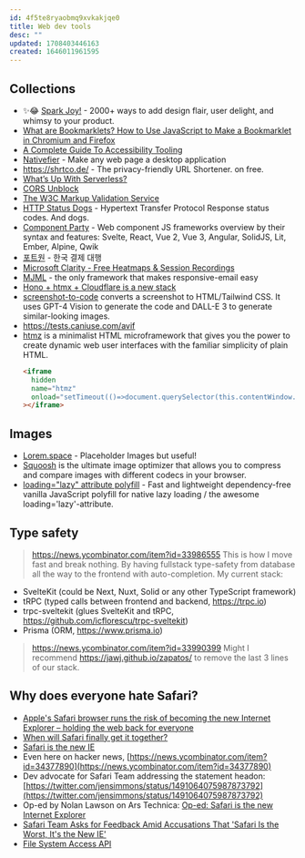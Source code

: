 ```yaml
---
id: 4f5te8ryaobmq9xvkakjqe0
title: Web dev tools
desc: ""
updated: 1708403446163
created: 1646011961595
---
```


## Collections

- ✨😂 [Spark Joy!](https://github.com/sw-yx/spark-joy) - 2000+ ways to add design flair, user delight, and whimsy to your product.
- [What are Bookmarklets? How to Use JavaScript to Make a Bookmarklet in Chromium and Firefox](https://www.freecodecamp.org/news/what-are-bookmarklets/)
- [A Complete Guide To Accessibility Tooling](https://www.smashingmagazine.com/2021/06/complete-guide-accessibility-tooling/)
- [Nativefier](https://github.com/nativefier/nativefier) - Make any web page a desktop application
- https://shrtco.de/ - The privacy-friendly URL Shortener. on free.
- [What’s Up With Serverless?](https://medium.com/javascript-scene/whats-up-with-serverless-1b9bfa80f21f)
- [CORS Unblock](https://chrome.google.com/webstore/detail/cors-unblock/lfhmikememgdcahcdlaciloancbhjino/)
- [The W3C Markup Validation Service](https://validator.w3.org/)
- [HTTP Status Dogs](https://httpstatusdogs.com/) - Hypertext Transfer Protocol Response status codes. And dogs.
- [Component Party](https://component-party.dev/) - Web component JS frameworks overview by their syntax and features: Svelte, React, Vue 2, Vue 3, Angular, SolidJS, Lit, Ember, Alpine, Qwik
- [포트원](https://portone.io/korea/ko) - 한국 결제 대행
- [Microsoft Clarity - Free Heatmaps & Session Recordings](https://clarity.microsoft.com/)
- [MJML](https://github.com/mjmlio/mjml) - the only framework that makes responsive-email easy
- [Hono + htmx + Cloudflare is a new stack](https://blog.yusu.ke/hono-htmx-cloudflare/)
- [screenshot-to-code](https://github.com/abi/screenshot-to-code) converts a screenshot to HTML/Tailwind CSS. It uses GPT-4 Vision to generate the code and DALL-E 3 to generate similar-looking images.
- https://tests.caniuse.com/avif
- [htmz](https://github.com/Kalabasa/htmz) is a minimalist HTML microframework that gives you the power to create dynamic web user interfaces with the familiar simplicity of plain HTML.
  ```html
  <iframe
    hidden
    name="htmz"
    onload="setTimeout(()=>document.querySelector(this.contentWindow.location.hash||null)?.replaceWith(...this.contentDocument.body.childNodes))"
  ></iframe>
  ```

## Images

- [Lorem.space](https://github.com/manasky/lorem.space) - Placeholder Images but useful!
- [Squoosh](https://squoosh.app/) is the ultimate image optimizer that allows you to compress and compare images with different codecs in your browser.
- [loading="lazy" attribute polyfill](https://github.com/mfranzke/loading-attribute-polyfill) - Fast and lightweight dependency-free vanilla JavaScript polyfill for native lazy loading / the awesome loading='lazy'-attribute.

## Type safety

> https://news.ycombinator.com/item?id=33986555
> This is how I move fast and break nothing. By having fullstack type-safety from database all the way to the frontend with auto-completion. My current stack:

- SvelteKit (could be Next, Nuxt, Solid or any other TypeScript framework)
- tRPC (typed calls between frontend and backend, https://trpc.io)
- trpc-sveltekit (glues SvelteKit and tRPC, https://github.com/icflorescu/trpc-sveltekit)
- Prisma (ORM, https://www.prisma.io)

> https://news.ycombinator.com/item?id=33990399
> Might I recommend https://jawj.github.io/zapatos/ to remove the last 3 lines of our stack.

## Why does everyone hate Safari?

- [Apple's Safari browser runs the risk of becoming the new Internet Explorer – holding the web back for everyone](https://www.theregister.com/2021/10/22/safari_risks_becoming_the_new_ie/)
- [When will Safari finally get it together?](https://blog.logrocket.com/when-will-safari-finally-get-it-together/)
- [Safari is the new IE](https://nolanlawson.com/2015/06/30/safari-is-the-new-ie/)
- Even here on hacker news, [https://news.ycombinator.com/item?id=34377890](https://news.ycombinator.com/item?id=34377890)
- Dev advocate for Safari Team addressing the statement headon: [https://twitter.com/jensimmons/status/1491064075987873792](https://twitter.com/jensimmons/status/1491064075987873792)
- Op-ed by Nolan Lawson on Ars Technica: [Op-ed: Safari is the new Internet Explorer](https://arstechnica.com/information-technology/2015/06/op-ed-safari-is-the-new-internet-explorer/)
- [Safari Team Asks for Feedback Amid Accusations That 'Safari Is the Worst, It's the New IE'](https://www.macrumors.com/2022/02/09/safari-team-asks-for-feedback-amid-accusations/)
- [File System Access API](https://caniuse.com/native-filesystem-api)
